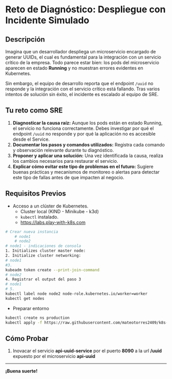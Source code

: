 # Reto de Diagnóstico: Despliegue con Incidente Simulado

## Descripción

Imagina que un desarrollador despliega un microservicio encargado de generar UUIDs, el cual es fundamental para la integración con un servicio crítico de la empresa. Todo parece estar bien: los pods del microservicio aparecen en estado **Running** y no muestran errores evidentes en Kubernetes.

Sin embargo, el equipo de desarrollo reporta que el endpoint `/uuid` no responde y la integración con el servicio crítico está fallando. Tras varios intentos de solución sin éxito, el incidente es escalado al equipo de SRE.

## Tu reto como SRE

1. **Diagnosticar la causa raíz:** Aunque los pods están en estado Running, el servicio no funciona correctamente. Debes investigar por qué el endpoint `/uuid` no responde y por qué la aplicación no es accesible desde el Service.
2. **Documentar los pasos y comandos utilizados:** Registra cada comando y observación relevante durante tu diagnóstico.
3. **Proponer y aplicar una solución:** Una vez identificada la causa, realiza los cambios necesarios para restaurar el servicio.
4. **Explicar cómo evitar este tipo de problemas en el futuro:** Sugiere buenas prácticas y mecanismos de monitoreo o alertas para detectar este tipo de fallas antes de que impacten al negocio.


## Requisitos Previos

- Acceso a un clúster de Kubernetes.
    - Cluster local (KIND - Minikube - k3d)
    - `kubectl` instalado.
    - https://labs.play-with-k8s.com
```sh
# Crear nueva instancia
    # node1
    # node2
# node1 - indicaciones de consola
1. Initializes cluster master node:
2. Initialize cluster networking:
# node1
#3. 
kubeadm token create --print-join-command
# node2
4. Registrar el output del paso 3
# node1
# 5.
kubectl label node node2 node-role.kubernetes.io/worker=worker
kubectl get nodes 
```
- Preparar entorno
```sh
kubectl create ns production
kubectl apply -f https://raw.githubusercontent.com/mateotorres2409/k8s-sre-challenges/refs/heads/main/02_medio/reto_01/recursos/manifest.yaml -n production
```

## Cómo Probar
1. Inovacar el servicio **api-uuid-service** por el puerto **8090** a la url **/uuid** expuesto por el microservicio **api-uuid**

---

**¡Buena suerte!**